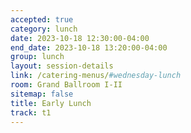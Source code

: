 ```yaml
---
accepted: true
category: lunch
date: 2023-10-18 12:30:00-04:00
end_date: 2023-10-18 13:20:00-04:00
group: lunch
layout: session-details
link: /catering-menus/#wednesday-lunch
room: Grand Ballroom I-II
sitemap: false
title: Early Lunch
track: t1
---
```

